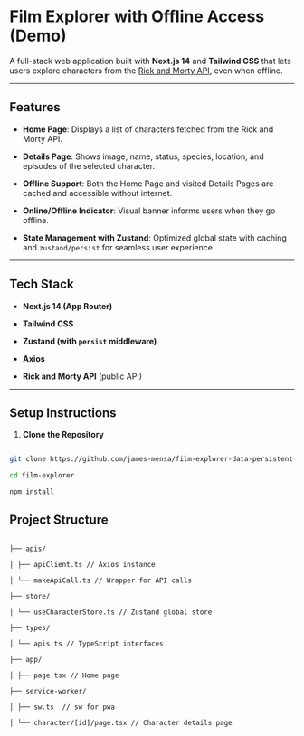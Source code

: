 # Film Explorer with Offline Access (Demo)

  

A full-stack web application built with **Next.js 14** and **Tailwind CSS** that lets users explore characters from the [Rick and Morty API](https://rickandmortyapi.com/), even when offline.

  

---

  

##  Features

  

-  **Home Page**: Displays a list of characters fetched from the Rick and Morty API.

-  **Details Page**: Shows image, name, status, species, location, and episodes of the selected character.

-  **Offline Support**: Both the Home Page and visited Details Pages are cached and accessible without internet.

-  **Online/Offline Indicator**: Visual banner informs users when they go offline.

-  **State Management with Zustand**: Optimized global state with caching and `zustand/persist` for seamless user experience.

  

---

  

## Tech Stack

  

-  **Next.js 14 (App Router)**

-  **Tailwind CSS**

-  **Zustand (with `persist` middleware)**

-  **Axios**

-  **Rick and Morty API** (public API)

  

---

  

##  Setup Instructions

  

1.  **Clone the Repository**

```bash

git clone https://github.com/james-mensa/film-explorer-data-persistent-demo.git

cd film-explorer

npm install

```

  
  
  

##  Project Structure

  

```plaintext

├── apis/

│ ├── apiClient.ts // Axios instance

│ └── makeApiCall.ts // Wrapper for API calls

├── store/

│ └── useCharacterStore.ts // Zustand global store

├── types/

│ └── apis.ts // TypeScript interfaces

├── app/

│ ├── page.tsx // Home page

├── service-worker/

│ ├── sw.ts  // sw for pwa

│ └── character/[id]/page.tsx // Character details page

```